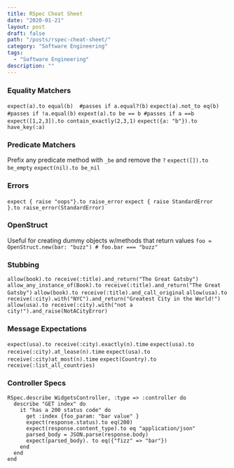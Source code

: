```yaml
---
title: RSpec Cheat Sheet
date: "2020-01-21"
layout: post
draft: false
path: "/posts/rspec-cheat-sheet/"
category: "Software Engineering"
tags:
  - "Software Engineering"
description: ""
---
```


### Equality Matchers
`expect(a).to equal(b)  #passes if a.equal?(b)`
`expect(a).not_to eq(b) #passes if !a.equal(b)`
`expext(a).to be == b #passes if a ==b`
`expect([1,2,3]).to contain_exactly(2,3,1)`
`expect({a: "b"}).to have_key(:a)`

### Predicate Matchers
Prefix any predicate method with `_be` and remove the `?`
`expect([]).to be_empty`
`expect(nil).to be_nil`

### Errors
`expect { raise "oops"}.to raise_error`
`expect { raise StandardError }.to raise_error(StandardError)`

### OpenStruct
Useful for creating dummy objects w/methods that return values
`foo = OpenStruct.new(bar: "buzz") # foo.bar === "buzz"`

### Stubbing
`allow(book).to receive(:title).and_return("The Great Gatsby")`
`allow_any_instance_of(Book).to receive(:title).and_return("The Great Gatsby")`
`allow(book).to receive(:title).and_call_original`
`allow(usa).to receive(:city).with("NYC").and_return("Greatest City in the World!")`
`allow(usa).to receive(:city).with("not a city!").and_raise(NotACityError)`

### Message Expectations
`expect(usa).to receive(:city).exactly(n).time`
`expect(usa).to receive(:city).at_lease(n).time`
`expect(usa).to receive(:city)at_most(n).time`
`expect(Country).to receive(:list_all_countries)`

### Controller Specs
```
RSpec.describe WidgetsController, :type => :controller do
  describe "GET index" do
    it "has a 200 status code" do
      get :index {foo_param: "bar value" }
      expect(response.status).to eq(200)
	  expect(response.content_type).to eq "application/json"
      parsed_body = JSON.parse(response.body)
      expect(parsed_body). to eq({"fizz" => "bar"})
    end
  end
end
```
